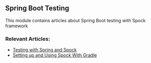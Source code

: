 ## Spring Boot Testing

This module contains articles about Spring Boot testing with Spock framework

### Relevant Articles:

- [Testing with Spring and Spock](https://www.baeldung.com/spring-spock-testing)
- [Setting up and Using Spock With Gradle](https://www.baeldung.com/groovy/spock-gradle-setup)
